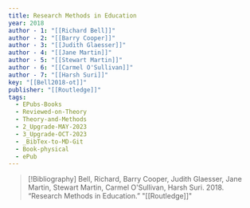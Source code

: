 ```yaml
---
title: Research Methods in Education
year: 2018
author - 1: "[[Richard Bell]]"
author - 2: "[[Barry Cooper]]"
author - 3: "[[Judith Glaesser]]"
author - 4: "[[Jane Martin]]"
author - 5: "[[Stewart Martin]]"
author - 6: "[[Carmel O'Sullivan]]"
author - 7: "[[Harsh Suri]]"
key: "[[Bell2018-ot]]"
publisher: "[[Routledge]]"
tags:
  - EPubs-Books
  - Reviewed-on-Theory
  - Theory-and-Methods
  - 2_Upgrade-MAY-2023
  - 3_Upgrade-OCT-2023
  - _BibTex-to-MD-Git
  - Book-physical
  - ePub
---
```


> [!Bibliography]
> Bell, Richard, Barry Cooper, Judith Glaesser, Jane Martin, Stewart Martin, Carmel O'Sullivan, Harsh Suri. 2018. “Research Methods in Education.” "[[Routledge]]"